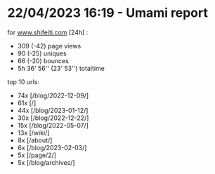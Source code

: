 # 22/04/2023 16:19 - Umami report
for www.shifeiti.com [24h] :

 - 309 (-42) page views
 - 90 (-25) uniques
 - 66 (-20) bounces
 - 5h 36' 56'' (23' 53'') totaltime


top 10 urls:
 - 74x [/blog/2022-12-09/]
 - 61x [/]
 - 44x [/blog/2023-01-12/]
 - 30x [/blog/2022-12-22/]
 - 15x [/blog/2022-05-07/]
 - 13x [/wiki/]
 - 8x [/about/]
 - 6x [/blog/2023-02-03/]
 - 5x [/page/2/]
 - 5x [/blog/archives/]


